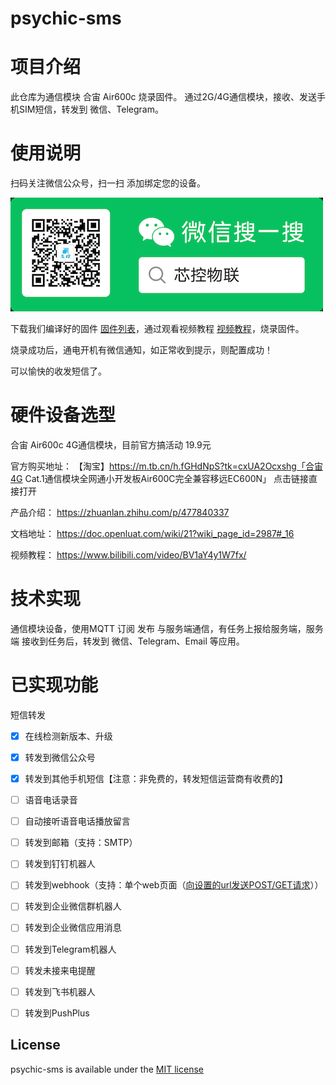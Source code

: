 # psychic-sms
# 项目介绍
此仓库为通信模块 合宙 Air600c 烧录固件。
通过2G/4G通信模块，接收、发送手机SIM短信，转发到 微信、Telegram。


# 使用说明
扫码关注微信公众号，扫一扫 添加绑定您的设备。

![微信公众号](https://github.com/iotxk/psychic-iot/raw/main/img/mpqrcode.png)

下载我们编译好的固件 [固件列表](https://github.com/iotxk/psychic-iot/releases)，通过观看视频教程 [视频教程](https://www.bilibili.com/video/BV1aY4y1W7fx/)，烧录固件。

烧录成功后，通电开机有微信通知，如正常收到提示，则配置成功！

可以愉快的收发短信了。

# 硬件设备选型
合宙 Air600c 4G通信模块，目前官方搞活动 19.9元

官方购买地址：
【淘宝】https://m.tb.cn/h.fGHdNpS?tk=cxUA2Ocxshg「合宙4G Cat.1通信模块全网通小开发板Air600C完全兼容移远EC600N」
点击链接直接打开

产品介绍：
https://zhuanlan.zhihu.com/p/477840337

文档地址：
https://doc.openluat.com/wiki/21?wiki_page_id=2987#_16

视频教程：
https://www.bilibili.com/video/BV1aY4y1W7fx/

# 技术实现
通信模块设备，使用MQTT 订阅 发布 与服务端通信，有任务上报给服务端，服务端 接收到任务后，转发到 微信、Telegram、Email 等应用。

# 已实现功能
短信转发
- [x] 在线检测新版本、升级
- [x] 转发到微信公众号
- [x] 转发到其他手机短信【注意：非免费的，转发短信运营商有收费的】
- [ ] 语音电话录音
- [ ] 自动接听语音电话播放留言
- [ ] 转发到邮箱（支持：SMTP）
- [ ] 转发到钉钉机器人
- [ ] 转发到webhook（支持：单个web页面（[向设置的url发送POST/GET请求](doc/POST_WEB.md)））
- [ ] 转发到企业微信群机器人
- [ ] 转发到企业微信应用消息
- [ ] 转发到Telegram机器人
- [ ] 转发未接来电提醒
- [ ] 转发到飞书机器人
- [ ] 转发到PushPlus


## License

psychic-sms is available under the
[MIT license](https://opensource.org/licenses/MIT)
